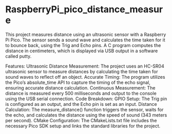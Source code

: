 # RaspberryPi_pico_distance_measure
This project measures distance using an ultrasonic sensor with a Raspberry Pi Pico. The sensor sends a sound wave and calculates the time taken for it to bounce back, using the Trig and Echo pins. A C program computes the distance in centimeters, which is displayed via USB output in a software called putty.

Features:
  Ultrasonic Distance Measurement: The project uses an HC-SR04 ultrasonic sensor to measure distances by calculating the time taken for sound waves to reflect off an object.
  Accurate Timing: The program utilizes the Pico’s absolute_time API to capture the timing of the echo signal, ensuring accurate distance calculation.
  Continuous Measurement: The distance is measured every 500 milliseconds and output to the console using the USB serial connection.
Code Breakdown:
  GPIO Setup: The Trig pin is configured as an output, and the Echo pin is set as an input.
  Distance Calculation: The measure_distance() function triggers the sensor, waits for the echo, and calculates the distance using the speed of sound (343 meters per second).
  CMake Configuration: The CMakeLists.txt file includes the necessary Pico SDK setup and links the standard libraries for the project.
